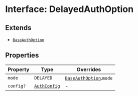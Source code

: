 # Interface: DelayedAuthOption

## Extends

- [`BaseAuthOption`](base-auth-option/index.md)

## Properties

| Property | Type | Overrides |
| ------ | ------ | ------ |
| `mode` | `DELAYED` | [`BaseAuthOption`](base-auth-option/index.md).`mode` |
| `config?` | [`AuthConfig`](auth-config/index.md) | - |
